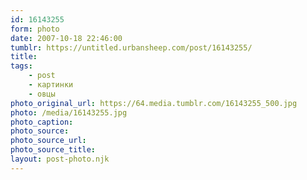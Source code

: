 ```yaml
---
id: 16143255
form: photo
date: 2007-10-18 22:46:00
tumblr: https://untitled.urbansheep.com/post/16143255/
title:
tags:
    - post
    - картинки
    - овцы
photo_original_url: https://64.media.tumblr.com/16143255_500.jpg
photo: /media/16143255.jpg
photo_caption: 
photo_source:
photo_source_url:
photo_source_title:
layout: post-photo.njk
---
```


